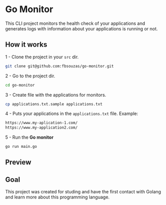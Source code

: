 # Go Monitor

This CLI project monitors the health check of your applications and generates logs with information about your applications is running or not.

## How it works

1 - Clone the project in your `src` dir.
```sh
git clone git@github.com:fbsouzas/go-monitor.git
```

2 - Go to the project dir.
```sh
cd go-monitor
```

3 - Create file with the applications for monitors.
```sh
cp applications.txt.sample applications.txt
```

4 - Puts your applications in the `applications.txt` file. Example:
```sh
https://www.my-aplication-1.com/
https://www.my-application2.com/
```

5 - Run the **Go monitor**
```sh
go run main.go
```

## Preview

## Goal

This project was created for studing and have the first contact with Golang and learn more about this programming language.

